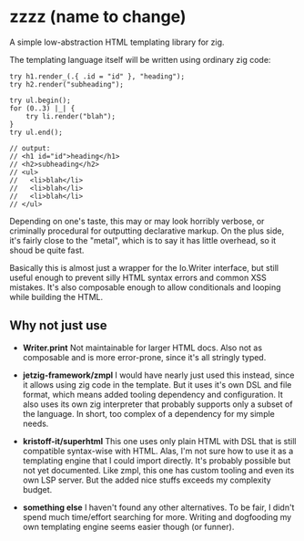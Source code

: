 
# zzzz (name to change)

A simple low-abstraction HTML templating library for zig.

The templating language itself will be written using 
ordinary zig code: 

```zig
try h1.render_(.{ .id = "id" }, "heading");
try h2.render("subheading");

try ul.begin();
for (0..3) |_| {
    try li.render("blah");
}
try ul.end();

// output:
// <h1 id="id">heading</h1>
// <h2>subheading</h2>
// <ul>
//   <li>blah</li>
//   <li>blah</li>
//   <li>blah</li>
// </ul>
```

Depending on one's taste, this may or may look horribly verbose,
or criminally procedural for outputting declarative markup.
On the plus side, it's fairly close to the "metal",
which is to say it has little overhead, so it shoud be quite fast.

Basically this is almost just a wrapper for the Io.Writer interface,
but still useful enough to prevent silly HTML syntax errors
and common XSS mistakes. It's also composable enough to allow conditionals
and looping while building the HTML.

## Why not just use
- **Writer.print**
  Not maintainable for larger HTML docs. Also not 
  as composable and is more error-prone, since it's all
  stringly typed.
  
- **jetzig-framework/zmpl**
  I would have nearly just used this instead, since it allows
  using zig code in the template. But it uses it's own
  DSL and file format, which means added tooling dependency
  and configuration. It also uses its own zig interpreter
  that probably supports only a subset of the language.
  In short, too complex of a dependency for my simple needs.

- **kristoff-it/superhtml**
  This one uses only plain HTML with DSL that is
  still compatible syntax-wise with HTML. Alas,
  I'm not sure how to use it as a templating engine
  that I could import directly. It's 
  probably possible but not yet documented.
  Like zmpl, this one has custom tooling and even
  its own LSP server. But the added nice stuffs exceeds
  my complexity budget.
  
 - **something else** 
   I haven't found any other alternatives.
   To be fair, I didn't spend much time/effort searching
   for more. Writing and dogfooding my own templating
   engine seems easier though (or funner).
   
